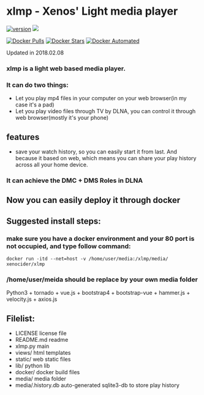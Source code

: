 # xlmp - Xenos' Light media player

[![version](https://images.microbadger.com/badges/version/xenocider/xlmp.svg)](https://microbadger.com/images/xenocider/xlmp "Get your own version badge on microbadger.com")
[![](https://images.microbadger.com/badges/image/xenocider/xlmp.svg)](https://microbadger.com/images/xenocider/xlmp "Get your own image badge on microbadger.com")

[![Docker Pulls](https://img.shields.io/docker/pulls/xenocider/xlmp.svg)](https://hub.docker.com/r/xenocider/xlmp/ "Docker Pulls")
[![Docker Stars](https://img.shields.io/docker/stars/xenocider/xlmp.svg)](https://hub.docker.com/r/xenocider/xlmp/ "Docker Stars")
[![Docker Automated](https://img.shields.io/docker/automated/xenocider/xlmp.svg)](https://hub.docker.com/r/xenocider/xlmp/ "Docker Automated")

Updated in 2018.02.08


### xlmp is a light web based media player.
### It can do two things: 
+ Let you play mp4 files in your computer on your web browser(in my case it's a pad)
+ Let you play video files through TV by DLNA, you can control it through web browser(mostly it's your phone)
## features
+ save your watch history, so you can easily start it from last. And because it based on web, which means you can share your play history across all your home device.


### It can achieve the DMC + DMS Roles in DLNA
## Now you can easily deploy it through docker
## Suggested install steps:
### make sure you have a docker environment and your 80 port is not occupied, and type follow command:
    docker run -itd --net=host -v /home/user/media:/xlmp/media/ xenocider/xlmp
### /home/user/meida should be replace by your own media folder


Python3 + tornado + vue.js + bootstrap4 + bootstrap-vue + hammer.js + velocity.js + axios.js

## Filelist:
+ LICENSE         license file 	
+ README.md       readme
+ xlmp.py 	      main
+ views/          html templates
+ static/         web static files
+ lib/            python lib
+ docker/         docker build files
+ media/          media folder
+ media/.history.db      auto-generated sqlite3-db to store play history
